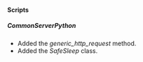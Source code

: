 
#### Scripts

##### CommonServerPython

- Added the *generic_http_request* method.
- Added the *SafeSleep* class. 